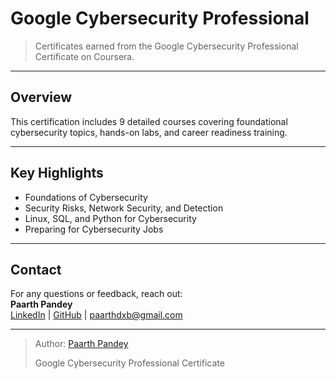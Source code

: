 # Google Cybersecurity Professional

> Certificates earned from the Google Cybersecurity Professional Certificate on Coursera.

---

## Overview

This certification includes 9 detailed courses covering foundational cybersecurity topics, hands-on labs, and career readiness training.

---

## Key Highlights

- Foundations of Cybersecurity  
- Security Risks, Network Security, and Detection  
- Linux, SQL, and Python for Cybersecurity  
- Preparing for Cybersecurity Jobs

---

## Contact

For any questions or feedback, reach out:  
**Paarth Pandey**  
[LinkedIn](https://www.linkedin.com/in/paarth-pandey-13779529b/) | [GitHub](https://github.com/paarthpandey10) | paarthdxb@gmail.com

---

> Author: [Paarth Pandey](https://github.com/paarthpandey10)  
>  
> Google Cybersecurity Professional Certificate
